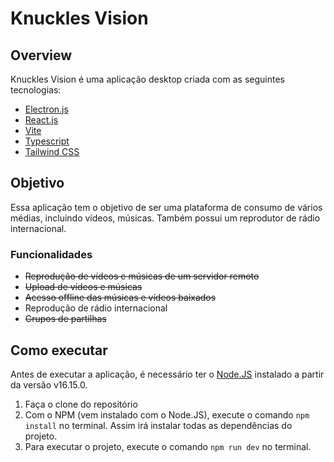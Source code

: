 # Knuckles Vision

## Overview

Knuckles Vision é uma aplicação desktop criada com as seguintes tecnologias:

* [Electron.js](https://www.electronjs.org/)
* [React.js](https://reactjs.org/)
* [Vite](https://vitejs.dev/)
* [Typescript](https://www.typescriptlang.org/)
* [Tailwind CSS](https://tailwindcss.com/)

## Objetivo

Essa aplicação tem o objetivo de ser uma plataforma de consumo de vários médias, incluindo vídeos, músicas. Também possui um reprodutor de rádio internacional.

### Funcionalidades

* ~~Reprodução de vídeos e músicas de um servidor remoto~~
* ~~Upload de vídeos e músicas~~
* ~~Acesso offline das músicas e vídeos baixados~~
* Reprodução de rádio internacional
* ~~Grupos de partilhas~~

## Como executar

Antes de executar a aplicação, é necessário ter o [Node.JS](https://nodejs.org/en/download/) instalado a partir da versão v16.15.0.

1. Faça o clone do repositório
2. Com o NPM (vem instalado com o Node.JS), execute o comando `npm install` no terminal. Assim irá instalar todas as dependências do projeto.
3. Para executar o projeto, execute o comando `npm run dev` no terminal.
